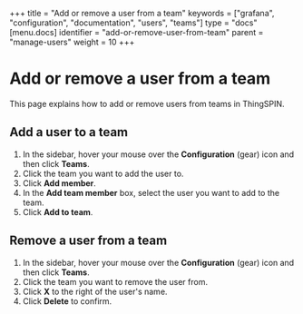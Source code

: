 +++
title = "Add or remove a user from a team"
keywords = ["grafana", "configuration", "documentation", "users",
"teams"]
type = "docs"
[menu.docs]
identifier = "add-or-remove-user-from-team"
parent = "manage-users"
weight = 10
+++

# Add or remove a user from a team

This page explains how to add or remove users from teams in ThingSPIN.

## Add a user to a team

1. In the sidebar, hover your mouse over the **Configuration** (gear) icon and then click **Teams**.
1. Click the team you want to add the user to.
1. Click **Add member**.
1. In the **Add team member** box, select the user you want to add to the team.
1. Click **Add to team**.

## Remove a user from a team

1. In the sidebar, hover your mouse over the **Configuration** (gear) icon and then click **Teams**.
1. Click the team you want to remove the user from.
1. Click **X** to the right of the user's name.
1. Click **Delete** to confirm.

